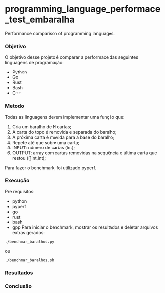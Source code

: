 # programming_language_performace_test_embaralha
Performance comparison of programming languages.

### Objetivo
O objetivo desse projeto é comparar a performace das seguintes linguagens de programação:
- Python
- Go
- Rust
- Bash
- C++

### Metodo
Todas as linguagens devem implementar uma função que:

1. Cria um baralho de N cartas;
2. A carta do topo é removida e separada do baralho;
3. A próxima carta é movida para a base do baralho;
4. Repete até que sobre uma carta;
5. INPUT: número de cartas (int);
6. OUTPUT: array com cartas removidas na sequência
    e última carta que restou ([]int,int);

Para fazer o benchmark, foi utilizado pyperf.

### Execução
Pre requisitos:
- python
- pyperf
- go
- rust
- bash
- gpp
Para iniciar o benchmark, mostrar os resultados e deletar arquivos extras gerados:
~~~
./benchmar_baralhos.py
~~~
ou
~~~
./benchmar_baralhos.sh
~~~

### Resultados

### Conclusão
